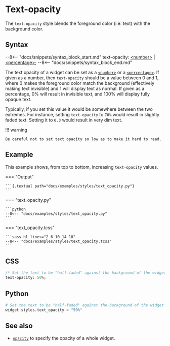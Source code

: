 # Text-opacity

The `text-opacity` style blends the foreground color (i.e. text) with the background color.

## Syntax

--8<-- "docs/snippets/syntax_block_start.md"
text-opacity: <a href="../../css_types/number">&lt;number&gt;</a> | <a href="../../css_types/percentage">&lt;percentage&gt;</a>;
--8<-- "docs/snippets/syntax_block_end.md"


The text opacity of a widget can be set as a [`<number>`](../css_types/number.md) or a [`<percentage>`](../css_types/percentage.md).
If given as a number, then `text-opacity` should be a value between 0 and 1, where 0 makes the foreground color match the background (effectively making text invisible) and 1 will display text as normal.
If given as a percentage, 0% will result in invisible text, and 100% will display fully opaque text.

Typically, if you set this value it would be somewhere between the two extremes.
For instance, setting `text-opacity` to `70%` would result in slightly faded text. Setting it to `0.3` would result in very dim text.

!!! warning

    Be careful not to set text opacity so low as to make it hard to read.


## Example

This example shows, from top to bottom, increasing `text-opacity` values.

=== "Output"

    ```{.textual path="docs/examples/styles/text_opacity.py"}
    ```

=== "text_opacity.py"

    ```python
    --8<-- "docs/examples/styles/text_opacity.py"
    ```

=== "text_opacity.tcss"

    ```sass hl_lines="2 6 10 14 18"
    --8<-- "docs/examples/styles/text_opacity.tcss"
    ```

## CSS

```sass
/* Set the text to be "half-faded" against the background of the widget */
text-opacity: 50%;
```

## Python

```python
# Set the text to be "half-faded" against the background of the widget
widget.styles.text_opacity = "50%"
```

## See also

 - [`opacity`](./opacity.md) to specify the opacity of a whole widget.
